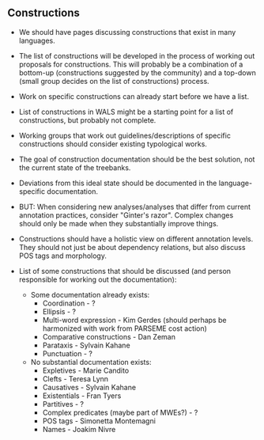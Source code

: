 ## Constructions

* We should have pages discussing constructions that exist in many languages.
* The list of constructions will be developed in the process of working out proposals for constructions. This will probably be a combination of a bottom-up (constructions suggested by the community) and a top-down (small group decides on the list of constructions) process.
* Work on specific constructions can already start before we have a list.
* List of constructions in WALS might be a starting point for a list of constructions, but probably not complete.
* Working groups that work out guidelines/descriptions of specific constructions should consider existing typological works.
* The goal of construction documentation should be the best solution, not the current state of the treebanks.
* Deviations from this ideal state should be documented in the language-specific documentation.
* BUT: When considering new analyses/analyses that differ from current annotation practices, consider "Ginter's razor". Complex changes should only be made when they substantially improve things.
* Constructions should have a holistic view on different annotation levels. They should not just be about dependency relations, but also discuss POS tags and morphology.

* List of some constructions that should be discussed (and person responsible for working out the documentation):
	* Some documentation already exists:
		* Coordination - ?
		* Ellipsis - ?
		* Multi-word expression - Kim Gerdes (should perhaps be harmonized with work from PARSEME cost action)
		* Comparative constructions - Dan Zeman
		* Parataxis - Sylvain Kahane
		* Punctuation - ?
	* No substantial documentation exists:
		* Expletives - Marie Candito
		* Clefts - Teresa Lynn
		* Causatives - Sylvain Kahane
		* Existentials - Fran Tyers
		* Partitives - ?
		* Complex predicates (maybe part of MWEs?) - ?
		* POS tags - Simonetta Montemagni
		* Names - Joakim Nivre
